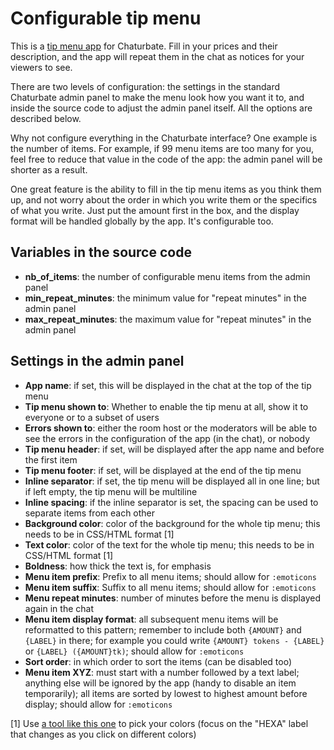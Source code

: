 # Configurable tip menu

This is a [tip menu app](https://chaturbate.com/apps/app_details/flexible-tip-menu/) for Chaturbate. Fill in your prices and their description, and the app will repeat them in the chat as notices for your viewers to see.

There are two levels of configuration: the settings in the standard Chaturbate admin panel to make the menu look how you want it to, and inside the source code to adjust the admin panel itself. All the options are described below.

Why not configure everything in the Chaturbate interface? One example is the number of items. For example, if 99 menu items are too many for you, feel free to reduce that value in the code of the app: the admin panel will be shorter as a result.

One great feature is the ability to fill in the tip menu items as you think them up, and not worry about the order in which you write them or the specifics of what you write. Just put the amount first in the box, and the display format will be handled globally by the app. It's configurable too.

## Variables in the source code

- **nb_of_items**: the number of configurable menu items from the admin panel
- **min_repeat_minutes**: the minimum value for "repeat minutes" in the admin panel
- **max_repeat_minutes**: the maximum value for "repeat minutes" in the admin panel

## Settings in the admin panel

- **App name**: if set, this will be displayed in the chat at the top of the tip menu
- **Tip menu shown to**: Whether to enable the tip menu at all, show it to everyone or to a subset of users
- **Errors shown to**: either the room host or the moderators will be able to see the errors in the configuration of the app (in the chat), or nobody
- **Tip menu header**: if set, will be displayed after the app name and before the first item
- **Tip menu footer**: if set, will be displayed at the end of the tip menu
- **Inline separator**: if set, the tip menu will be displayed all in one line; but if left empty, the tip menu will be multiline
- **Inline spacing**: if the inline separator is set, the spacing can be used to separate items from each other
- **Background color**: color of the background for the whole tip menu; this needs to be in CSS/HTML format [1]
- **Text color**: color of the text for the whole tip menu; this needs to be in CSS/HTML format [1]
- **Boldness**: how thick the text is, for emphasis
- **Menu item prefix**: Prefix to all menu items; should allow for `:emoticons`
- **Menu item suffix**: Suffix to all menu items; should allow for `:emoticons`
- **Menu repeat minutes**: number of minutes before the menu is displayed again in the chat
- **Menu item display format**: all subsequent menu items will be reformatted to this pattern; remember to include both `{AMOUNT}` and `{LABEL}` in there; for example you could write `{AMOUNT} tokens - {LABEL}` or `{LABEL} ({AMOUNT}tk)`; should allow for `:emoticons`
- **Sort order**: in which order to sort the items (can be disabled too)
- **Menu item XYZ**: must start with a number followed by a text label; anything else will be ignored by the app (handy to disable an item temporarily); all items are sorted by lowest to highest amount before display; should allow for `:emoticons`

[1] Use [a tool like this one](https://developer.mozilla.org/en-US/docs/Web/CSS/CSS_Colors/Color_picker_tool) to pick your colors (focus on the "HEXA" label that changes as you click on different colors)


